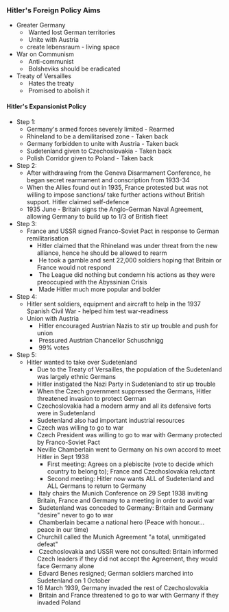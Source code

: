 ### Hitler's Foreign Policy Aims
- Greater Germany
  -  Wanted lost German territories
  -  Unite with Austria
  - create lebensraum - living space
- War on Communism
  -  Anti-communist
  -  Bolsheviks should be eradicated
- Treaty of Versailles
  -  Hates the treaty
  -  Promised to abolish it

#### Hitler's Expansionist Policy
- Step 1:
	- Germany's armed forces severely limited - Rearmed
	- Rhineland to be a demilitarised zone - Taken back
	- Germany forbidden to unite with Austria - Taken back
	- Sudetenland given to Czechoslovakia - Taken back
	- Polish Corridor given to Poland - Taken back
- Step 2:
	- After withdrawing from the Geneva Disarmament Conference, he began secret rearmament and conscription from 1933-34
	- When the Allies found out in 1935, France protested but was not willing to impose sanctions/ take further actions without British support. Hitler claimed self-defence
	- 1935 June - Britain signs the Anglo-German Naval Agreement, allowing Germany to build up to 1/3 of British fleet
- Step 3:
	- France and USSR signed Franco-Soviet Pact in response to German remilitarisation
	  - Hitler claimed that the Rhineland was under threat from the new alliance, hence he should be allowed to rearm
	  -  He took a gamble and sent 22,000 soldiers hoping that Britain or France would not respond
	  -  The League did nothing but condemn his actions as they were preoccupied with the Abyssinian Crisis
	  -  Made Hitler much more popular and bolder
- Step 4:
	- Hitler sent soldiers, equipment and aircraft to help in the 1937 Spanish Civil War - helped him test war-readiness
	- Union with Austria
	  -  Hitler encouraged Austrian Nazis to stir up trouble and push for union
	  -  Pressured Austrian Chancellor Schuschnigg
	  -  99% votes
- Step 5:
	- Hitler wanted to take over Sudetenland
	  - Due to the Treaty of Versailles, the population of the Sudetenland was largely ethnic Germans
	  - Hitler instigated the Nazi Party in Sudetenland to stir up trouble
	  - When the Czech government suppressed the Germans, Hitler threatened invasion to protect German
	  - Czechoslovakia had a modern army and all its defensive forts were in Sudetenland
	  - Sudetenland also had important industrial resources
	  - Czech was willing to go to war
	  - Czech President was willing to go to war with Germany protected by Franco-Soviet Pact
	  - Neville Chamberlain went to Germany on his own accord to meet Hitler in Sept 1938
		+ First meeting: Agrees on a plebiscite (vote to decide which country to belong to); France and Czechoslovakia reluctant
		+ Second meeting: Hitler now wants ALL of Sudetenland and ALL Germans to return to Germany
	  -  Italy chairs the Munich Conference on 29 Sept 1938 inviting Britain, France and Germany to a meeting in order to avoid war
	  -  Sudetenland was conceded to Germany: Britain and Germany "desire" never to go to war
	  -  Chamberlain became a national hero (Peace with honour... peace in our time)
	  - Churchill called the Munich Agreement "a total, unmitigated defeat"
	  -  Czechoslovakia and USSR were not consulted: Britain informed Czech leaders if they did not accept the Agreement, they would face Germany alone
	  -  Edvard Benes resigned; German soldiers marched into Sudetenland on 1 October
	  - 16 March 1939, Germany invaded the rest of Czechoslovakia
	  -  Britain and France threatened to go to war with Germany if they invaded Poland
